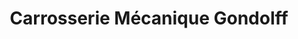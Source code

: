 ---
title: "Carrosserie Mécanique Gondolff"
url: /saran/carrosserie-mecanique-gondolff/
shop: réparation de voitures
---